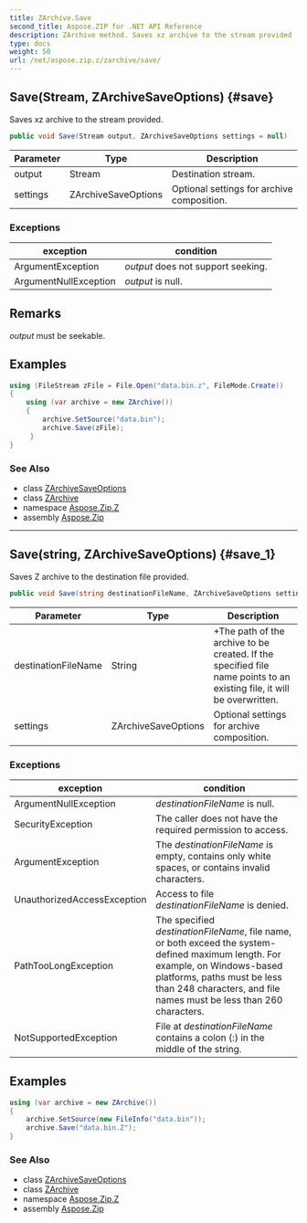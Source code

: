 ```yaml
---
title: ZArchive.Save
second_title: Aspose.ZIP for .NET API Reference
description: ZArchive method. Saves xz archive to the stream provided
type: docs
weight: 50
url: /net/aspose.zip.z/zarchive/save/
---
```

## Save(Stream, ZArchiveSaveOptions) {#save}

Saves xz archive to the stream provided.

```csharp
public void Save(Stream output, ZArchiveSaveOptions settings = null)
```

| Parameter | Type | Description |
| --- | --- | --- |
| output | Stream | Destination stream. |
| settings | ZArchiveSaveOptions | Optional settings for archive composition. |

### Exceptions

| exception | condition |
| --- | --- |
| ArgumentException | *output* does not support seeking. |
| ArgumentNullException | *output* is null. |

## Remarks

*output* must be seekable.

## Examples

```csharp
using (FileStream zFile = File.Open("data.bin.z", FileMode.Create))
{
    using (var archive = new ZArchive())
    {
        archive.SetSource("data.bin");
        archive.Save(zFile);
     }
}
```

### See Also

* class [ZArchiveSaveOptions](../../zarchivesaveoptions/)
* class [ZArchive](../)
* namespace [Aspose.Zip.Z](../../zarchive/)
* assembly [Aspose.Zip](../../../)

---

## Save(string, ZArchiveSaveOptions) {#save_1}

Saves Z archive to the destination file provided.

```csharp
public void Save(string destinationFileName, ZArchiveSaveOptions settings = null)
```

| Parameter | Type | Description |
| --- | --- | --- |
| destinationFileName | String | +The path of the archive to be created. If the specified file name points to an existing file, it will be overwritten. |
| settings | ZArchiveSaveOptions | Optional settings for archive composition. |

### Exceptions

| exception | condition |
| --- | --- |
| ArgumentNullException | *destinationFileName* is null. |
| SecurityException | The caller does not have the required permission to access. |
| ArgumentException | The *destinationFileName* is empty, contains only white spaces, or contains invalid characters. |
| UnauthorizedAccessException | Access to file *destinationFileName* is denied. |
| PathTooLongException | The specified *destinationFileName*, file name, or both exceed the system-defined maximum length. For example, on Windows-based platforms, paths must be less than 248 characters, and file names must be less than 260 characters. |
| NotSupportedException | File at *destinationFileName* contains a colon (:) in the middle of the string. |

## Examples

```csharp
using (var archive = new ZArchive()) 
{
    archive.SetSource(new FileInfo("data.bin"));
    archive.Save("data.bin.Z");
}
```

### See Also

* class [ZArchiveSaveOptions](../../zarchivesaveoptions/)
* class [ZArchive](../)
* namespace [Aspose.Zip.Z](../../zarchive/)
* assembly [Aspose.Zip](../../../)


